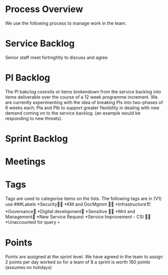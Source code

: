 # Process Overview
We use the following process to manage work in the team.



# Service Backlog
Senior staff meet fortnightly to discuss and agree 

# PI Backlog
The PI bakclog cosnsits ot items brokendown from the service backlog into items deliverable over the course of a 12 week programme increment.
We are currently experimenting with the idea of breaking PIs into two-phases of 6 weeks each; PIa and PIb to support greater flexibility in
dealing with new demand coming on to the service backlog. (an example would be responding to new threats).


# Sprint Backlog

# Meetings

# Tags
Tags are used to categorise items on the lists.
The following tags are in (V1) use
###Labels
*Security👮🔐
*KM and DocMgmnt 📙📓
*Infrastructure🏗
*Governance🤴
*Digital development📳
*Sensitive 🤞💩
*Mnt and Management🚜
*New Service Request
*Service Improvement - CSI 🦄🦄
*Unaccounted for query 💀


# Points
Points are assigned at the sprint level. We have agreed in the team to assign 2 points per day worked so for a team of 8 a sprint is worth 160 points (assumes no holidays)
